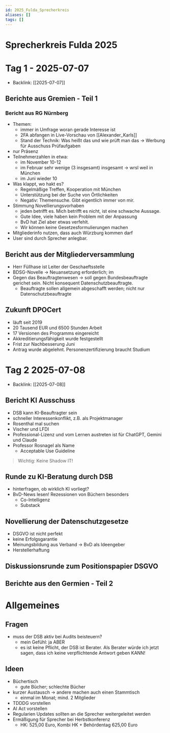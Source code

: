 ```yaml
---
id: 2025_Fulda_Sprecherkreis
aliases: []
tags: []
---
```


# Sprecherkreis Fulda 2025

# Tag 1 - 2025-07-07

- Backlink: [[2025-07-07]]

## Berichte aus Gremien - Teil 1

### Bericht aus RG Nürnberg

- Themen:
  - immer in Umfrage woran gerade Interesse ist
  - 2FA abfangen in Live-Vorschau von [[Alexander_Karls]]
  - Stand der Technik: Was heißt das und wie prüft man das -> Werbung für Ausschuss Prüfaufgaben
- nur Präsenz
- Teilnehmerzahlen in etwa:
  - im November 10-12
  - im Februar sehr wenige (3 insgesamt) insgesamt -> wrsl weil in München
  - im Juni wieder 10
- Was klappt, wo hakt es?
  - Regelmäßige Treffen, Kooperation mit München
  - Unterstützung bei der Suche von Örtlichkeiten
  - Negativ: Themensuche. Gibt eigentlich immer von mir.
- Stimmung Novellierungsvorhaben
  - jeden betrifft es. Mich betrifft es nicht, ist eine schwache Aussage.
  - Gute Idee, viele haben kein Problem mit der Anpassung
  - BvD hat Ziel aber etwas verfehlt.
  - Wir können keine Gesetzesformulierungen machen
- Mitgliederinfo nutzen, dass auch Würzburg kommen darf
- User sind durch Sprecher anlegbar.

## Bericht aus der Mitgliederversammlung

- Herr Füllhase ist Leiter der Geschaeftsstelle
- BDSG-Novelle -> Neuansetzung erforderlich; im
- Gegen das Beauftragtenwesen -> soll gegen Bundesbeauftragte gerichet sein. Nicht konsequent Datenschutzbeauftragte.
  - Beauftragte sollen allgemein abgeschafft werden; nicht nur Datenschutzbeauftragte

## Zukunft DPOCert

- läuft seit 2019
- 20 Tausend EUR und 6500 Stunden Arbeit
- 17 Versionen des Programms eingereicht
- Akkreditierungsfähigkeit wurde festgestellt
- Frist zur Nachbesserung Juni
- Antrag wurde abgelehnt. Personenzertifizierung braucht Studium

# Tag 2 2025-07-08

- Backlink: [[2025-07-08]]

## Bericht KI Ausschuss

- DSB kann KI-Beauftragter sein
- schneller Interessenkonflikt, z.B. als Projektmanager
- Rosenthal mal suchen
- Vischer und LFDI
- Professional-Lizenz und vom Lernen austreten ist für ChatGPT, Gemini und Claude
- Professor Rosnagel als Name
  - Acceptable Use Guideline

> Wichtig: Keine Shadow IT!

## Runde zu KI-Beratung durch DSB

- hinterfragen, ob wirklich KI vorliegt?
- BvD-News lesen! Rezessionen von Büchern besonders
  - Co-Intelligenz
  - Substack

## Novellierung der Datenschutzgesetze

- DSGVO ist nicht perfekt
- keine Erfolgsgarantie
- Meinungsbildung aus Verband -> BvD als Ideengeber
- Herstellerhaftung

## Diskussionsrunde zum Positionspapier DSGVO

## Berichte aus den Germien - Teil 2

# Allgemeines

## Fragen

- muss der DSB aktiv bei Audits beisteuern?
  - mein Gefühl: ja ABER
  - es ist keine Pflicht, der DSB ist Berater. Als Berater würde ich jetzt sagen, dass ich keine verpflichtende Antwort geben KANN!

## Ideen

- Büchertisch
  - gute Bücher; schlechte Bücher
- kurzer Austausch -> andere machen auch einen Stammtisch
  - einmal im Monat; mind. 2 Mitglieder
- TDDDG vorstellen
- AI Act vorstellen
- Regularien Updates sollten an die Sprecher weitergeleitet werden
- Ermäßigung für Sprecher bei Herbstkonferenz
  - HK: 525,00 Euro, Kombi HK + Behördentag 625,00 Euro
